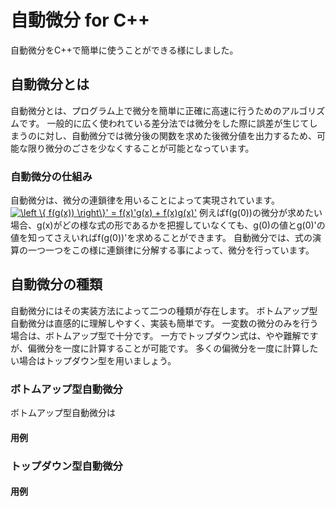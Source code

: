 # 自動微分 for C++
自動微分をC++で簡単に使うことができる様にしました。
## 自動微分とは
自動微分とは、プログラム上で微分を簡単に正確に高速に行うためのアルゴリズムです。
一般的に広く使われている差分法では微分をした際に誤差が生じてしまうのに対し、自動微分では微分後の関数を求めた後微分値を出力するため、可能な限り微分のごさを少なくすることが可能となっています。
### 自動微分の仕組み  
自動微分は、微分の連鎖律を用いることによって実現されています。
<a href="https://www.codecogs.com/eqnedit.php?latex=\left&space;\{&space;f(g(x))&space;\right\}'&space;=&space;f(x)'g(x)&space;&plus;&space;f(x)g(x)'" target="_blank"><img src="https://latex.codecogs.com/gif.latex?\left&space;\{&space;f(g(x))&space;\right\}'&space;=&space;f(x)'g(x)&space;&plus;&space;f(x)g(x)'" title="\left \{ f(g(x)) \right\}' = f(x)'g(x) + f(x)g(x)'" /></a>
例えばf(g(0))の微分が求めたい場合、g(x)がどの様な式の形であるかを把握していなくても、g(0)の値とg(0)'の値を知ってさえいればf(g(0))'を求めることができます。
自動微分では、式の演算の一つ一つをこの様に連鎖律に分解する事によって、微分を行っています。
## 自動微分の種類
自動微分にはその実装方法によって二つの種類が存在します。
ボトムアップ型自動微分は直感的に理解しやすく、実装も簡単です。
一変数の微分のみを行う場合は、ボトムアップ型で十分です。
一方でトップダウン式は、やや難解ですが、偏微分を一度に計算することが可能です。
多くの偏微分を一度に計算したい場合はトップダウン型を用いましょう。
### ボトムアップ型自動微分  
ボトムアップ型自動微分は
#### 用例
### トップダウン型自動微分
#### 用例
